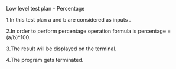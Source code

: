 Low level test plan - Percentage

1.In this test plan a and b are considered as inputs .

2.In order to perform percentage operation formula is percentage =
(a/b)\*100.

3.The result will be displayed on the terminal.

4.The program gets terminated.
